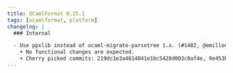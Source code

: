 ```yaml
---
title: OCamlFormat 0.15.1
tags: [ocamlformat, platform]
changelog: |
  ### Internal

  - Use ppxlib instead of ocaml-migrate-parsetree 1.x. (#1482, @emillon)
    + No functional changes are expected.
    + Cherry picked commits: 219dc1e3a4614041e1bc5428d003c0af4e, 9e453b0ef87124e33827ee2423289deef8, 7ad1e575ffa4ce3022c71daba39954d3b9, eb49db6772a9adabe611982000465d0ad7, dc79052a085950cd88fdef0843f665a029, c06c544e21bd65b726cde8fee0f78a6248, ce94d2fa50ff276b5782070375a0b30ba1
---
```


